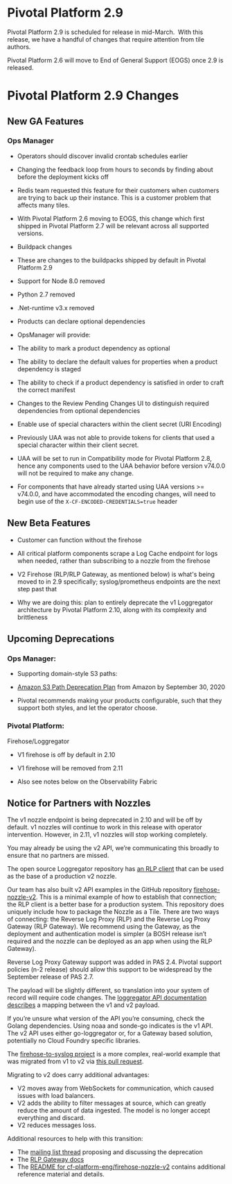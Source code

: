 # Pivotal Platform 2.9

Pivotal Platform 2.9 is scheduled for release in mid-March.  With this release, we have a handful of changes that require attention from tile authors.

Pivotal Platform 2.6 will move to End of General Support (EOGS) once 2.9 is released. 

Pivotal Platform 2.9 Changes
============================

New GA Features
---------------

### Ops Manager

-   Operators should discover invalid crontab schedules earlier

-   Changing the feedback loop from hours to seconds by finding about before the deployment kicks off

-   Redis team requested this feature for their customers when customers are trying to back up their instance. This is a customer problem that affects many tiles.

-   With Pivotal Platform 2.6 moving to EOGS, this change which first shipped in Pivotal Platform 2.7 will be relevant across all supported versions.

-   Buildpack changes

-   These are changes to the buildpacks shipped by default in Pivotal Platform 2.9

-   Support for Node 8.0 removed

-   Python 2.7 removed

-   .Net-runtime v3.x removed

-   Products can declare optional dependencies

-   OpsManager will provide:

-   The ability to mark a product dependency as optional

-   The ability to declare the default values for properties when a product dependency is staged

-   The ability to check if a product dependency is satisfied in order to craft the correct manifest

-   Changes to the Review Pending Changes UI to distinguish required dependencies from optional dependencies

-   Enable use of special characters within the client secret (URI Encoding) 

-   Previously UAA was not able to provide tokens for clients that used a special character within their client secret.

-   UAA will be set to run in Compatibility mode for Pivotal Platform 2.8, hence any components used to the UAA behavior before version v74.0.0 will not be required to make any change.

-   For components that have already started using UAA versions >= v74.0.0, and have accommodated the encoding changes, will need to begin use of the `X-CF-ENCODED-CREDENTIALS=true` header

New Beta Features
-----------------

-   Customer can function without the firehose

-   All critical platform components scrape a Log Cache endpoint for logs when needed, rather than subscribing to a nozzle from the firehose

-   V2 Firehose (RLP/RLP Gateway, as mentioned below) is what's being moved to in 2.9 specifically; syslog/prometheus endpoints are the next step past that

-   Why we are doing this: plan to entirely deprecate the v1 Loggregator architecture by Pivotal Platform 2.10, along with its complexity and brittleness

Upcoming Deprecations
---------------------

### Ops Manager:

-   Supporting domain-style S3 paths:

-   [Amazon S3 Path Deprecation Plan](https://aws.amazon.com/blogs/aws/amazon-s3-path-deprecation-plan-the-rest-of-the-story/)  from Amazon by September 30, 2020

-   Pivotal recommends making your products configurable, such that they  support both styles, and let the operator choose.

### Pivotal Platform:

Firehose/Loggregator

-   V1 firehose is off by default in 2.10

-   V1 firehose will be removed from 2.11

-   Also see notes below on the Observability Fabric



## Notice for Partners with Nozzles

The v1 nozzle endpoint is being deprecated in 2.10 and will be off by default. v1 nozzles will
continue to work in this release with operator intervention. However, in 2.11, v1 nozzles
will stop working completely.

You may already be using the v2 API, we’re communicating this broadly to ensure that no partners are missed.

The open source Loggregator repository has
[an RLP client](https://github.com/cloudfoundry/go-loggregator/blob/master/rlp_gateway_client.go)
that can be used as the base of a production v2 nozzle.  

Our team has also built v2 API examples in the GitHub
repository [firehose-nozzle-v2](https://github.com/cf-platform-eng/firehose-nozzle-v2). This is
a minimal example of how to establish that connection; the RLP client is a better base for a production system.
This repository does uniquely include how to package the Nozzle as a Tile. There are two
ways of connecting: the Reverse Log Proxy (RLP) and the Reverse Log Proxy Gateway (RLP Gateway). We
recommend using the Gateway, as the deployment and authentication model is simpler (a BOSH release
isn’t required and the nozzle can be deployed as an app when using the RLP Gateway).

Reverse Log Proxy Gateway support was added in PAS 2.4.  Pivotal support policies (n-2 release)
should allow this support to be widespread by the September release of PAS 2.7.

The payload will be slightly different, so translation into your system of record will require code changes. 
The [loggregator API documentation describes](https://github.com/cloudfoundry/loggregator-api/blob/master/README.md#v2---v1-mapping)
a mapping between the v1 and v2 payload.

If you’re unsure what version of the API you’re consuming, check the Golang dependencies.
Using noaa and sonde-go indicates is the v1 API. The v2 API uses either go-loggregator or,
for a Gateway based solution, potentially no Cloud Foundry specific libraries.

The [firehose-to-syslog project](https://github.com/cloudfoundry-community/firehose-to-syslog) is a more complex,
real-world example that was migrated from v1 to v2 via [this pull request](https://github.com/cloudfoundry-community/firehose-to-syslog/pull/213).

Migrating to v2 does carry additional advantages:

* V2 moves away from WebSockets for communication, which caused issues with load balancers.
* V2 adds the ability to filter messages at source, which can greatly reduce the amount of data ingested. The model is no longer accept everything and discard.
* V2 reduces messages loss.

Additional resources to help with this transition:

* The [mailing list thread](https://lists.cloudfoundry.org/g/cf-dev/topic/proposal_deprecation_of_the/29741830?p=,,,20,0,0,0::recentpostdate%2Fsticky,,,20,2,0,29741830) proposing and discussing the deprecation
* The [RLP Gateway docs](https://github.com/cloudfoundry/loggregator/blob/master/docs/rlp_gateway.md)
* The [README for cf-platform-eng/firehose-nozzle-v2](https://github.com/cf-platform-eng/firehose-nozzle-v2/blob/master/README.md) contains additional reference material and details.
